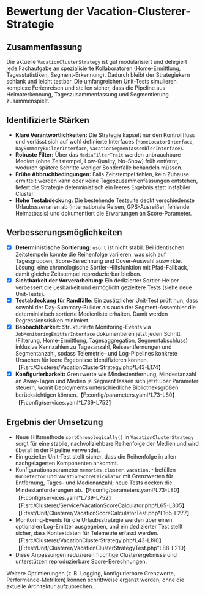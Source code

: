 # Bewertung der Vacation-Clusterer-Strategie

## Zusammenfassung
Die aktuelle `VacationClusterStrategy` ist gut modularisiert und delegiert jede Fachaufgabe an spezialisierte Kollaboratoren (Home-Ermittlung, Tagesstatistiken, Segment-Erkennung). Dadurch bleibt der Strategiekern schlank und leicht testbar. Die umfangreichen Unit-Tests simulieren komplexe Ferienreisen und stellen sicher, dass die Pipeline aus Heimaterkennung, Tageszusammenfassung und Segmentierung zusammenspielt.

## Identifizierte Stärken
- **Klare Verantwortlichkeiten:** Die Strategie kapselt nur den Kontrollfluss und verlässt sich auf wohl definierte Interfaces (`HomeLocatorInterface`, `DaySummaryBuilderInterface`, `VacationSegmentAssemblerInterface`).
- **Robuste Filter:** Über das `MediaFilterTrait` werden unbrauchbare Medien (ohne Zeitstempel, Low-Quality, No-Show) früh entfernt, wodurch spätere Schritte weniger Sonderfälle behandeln müssen.
- **Frühe Abbruchbedingungen:** Falls Zeitstempel fehlen, kein Zuhause ermittelt werden kann oder keine Tageszusammenfassungen entstehen, liefert die Strategie deterministisch ein leeres Ergebnis statt instabiler Cluster.
- **Hohe Testabdeckung:** Die bestehende Testsuite deckt verschiedenste Urlaubsszenarien ab (internationale Reisen, GPS-Ausreißer, fehlende Heimatbasis) und dokumentiert die Erwartungen an Score-Parameter.

## Verbesserungsmöglichkeiten
- [x] **Deterministische Sortierung:** `usort` ist nicht stabil. Bei identischen Zeitstempeln konnte die Reihenfolge variieren, was sich auf Tagesgruppen, Score-Berechnung und Cover-Auswahl auswirkte. Lösung: eine chronologische Sortier-Hilfsfunktion mit Pfad-Fallback, damit gleiche Zeitstempel reproduzierbar bleiben.
- [x] **Sichtbarkeit der Vorverarbeitung:** Ein dedizierter Sortier-Helper verbessert die Lesbarkeit und ermöglicht gezieltere Tests (siehe neue Unit-Tests).
- [x] **Testabdeckung für Randfälle:** Ein zusätzlicher Unit-Test prüft nun, dass sowohl der Day-Summary-Builder als auch der Segment-Assembler die deterministisch sortierte Medienliste erhalten. Damit werden Regressionsrisiken minimiert.
- [x] **Beobachtbarkeit:** Strukturierte Monitoring-Events via `JobMonitoringEmitterInterface` dokumentieren jetzt jeden Schritt (Filterung, Home-Ermittlung, Tagesaggregation, Segmentabschluss) inklusive Kennzahlen zu Tagesanzahl, Reiseentfernungen und Segmentanzahl, sodass Telemetrie- und Log-Pipelines konkrete Ursachen für leere Ergebnisse identifizieren können.【F:src/Clusterer/VacationClusterStrategy.php†L43-L174】
- [x] **Konfigurierbarkeit:** Grenzwerte wie Mindestentfernung, Mindestanzahl an Away-Tagen und Medien je Segment lassen sich jetzt über Parameter steuern, womit Deployments unterschiedliche Bibliotheksgrößen berücksichtigen können.【F:config/parameters.yaml†L73-L80】【F:config/services.yaml†L739-L752】

## Ergebnis der Umsetzung
- Neue Hilfsmethode `sortChronologically()` in `VacationClusterStrategy` sorgt für eine stabile, nachvollziehbare Reihenfolge der Medien und wird überall in der Pipeline verwendet.
- Ein gezielter Unit-Test stellt sicher, dass die Reihenfolge in allen nachgelagerten Komponenten ankommt.
- Konfigurationsparameter `memories.cluster.vacation.*` befüllen `RunDetector` und `VacationScoreCalculator` mit Grenzwerten für Entfernung, Tages- und Medienanzahl; neue Tests decken die Mindestanforderungen ab.【F:config/parameters.yaml†L73-L80】【F:config/services.yaml†L739-L752】【F:src/Clusterer/Service/VacationScoreCalculator.php†L65-L305】【F:test/Unit/Clusterer/VacationScoreCalculatorTest.php†L165-L277】
- Monitoring-Events für die Urlaubsstrategie werden über einen optionalen Log-Emitter ausgegeben, und ein dedizierter Test stellt sicher, dass Kontextdaten für Telemetrie erfasst werden.【F:src/Clusterer/VacationClusterStrategy.php†L43-L190】【F:test/Unit/Clusterer/VacationClusterStrategyTest.php†L88-L210】
- Diese Anpassungen reduzieren flüchtige Clusterergebnisse und unterstützen reproduzierbare Score-Berechnungen.

Weitere Optimierungen (z. B. Logging, konfigurierbare Grenzwerte, Performance-Metriken) können schrittweise ergänzt werden, ohne die aktuelle Architektur aufzubrechen.
